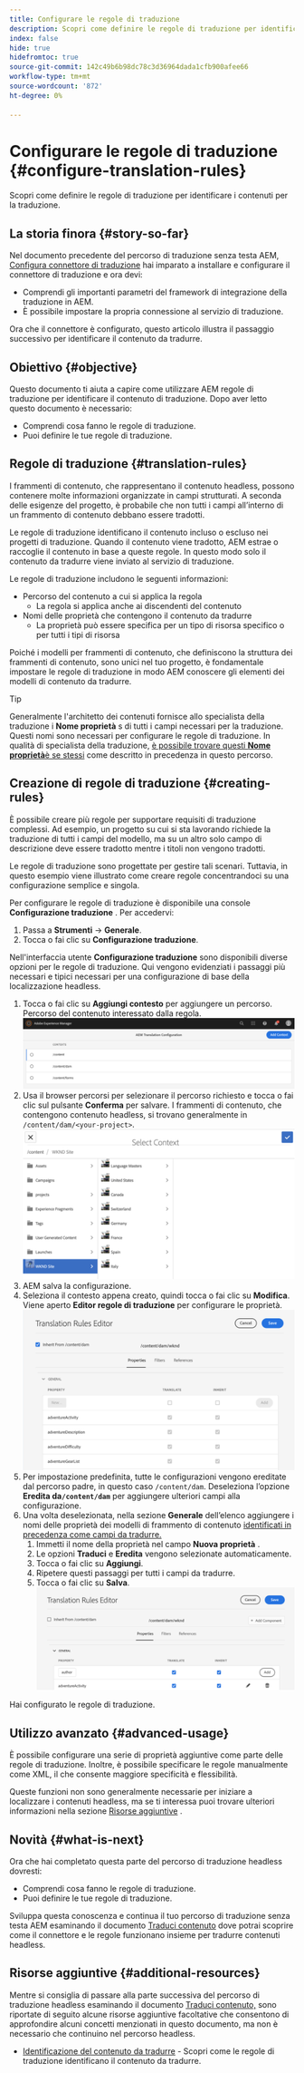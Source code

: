 ```yaml
---
title: Configurare le regole di traduzione
description: Scopri come definire le regole di traduzione per identificare i contenuti per la traduzione.
index: false
hide: true
hidefromtoc: true
source-git-commit: 142c49b6b98dc78c3d36964dada1cfb900afee66
workflow-type: tm+mt
source-wordcount: '872'
ht-degree: 0%

---
```


# Configurare le regole di traduzione {#configure-translation-rules}

Scopri come definire le regole di traduzione per identificare i contenuti per la traduzione.

## La storia finora {#story-so-far}

Nel documento precedente del percorso di traduzione senza testa AEM, [Configura connettore di traduzione](configure-connector.md) hai imparato a installare e configurare il connettore di traduzione e ora devi:

* Comprendi gli importanti parametri del framework di integrazione della traduzione in AEM.
* È possibile impostare la propria connessione al servizio di traduzione.

Ora che il connettore è configurato, questo articolo illustra il passaggio successivo per identificare il contenuto da tradurre.

## Obiettivo {#objective}

Questo documento ti aiuta a capire come utilizzare AEM regole di traduzione per identificare il contenuto di traduzione. Dopo aver letto questo documento è necessario:

* Comprendi cosa fanno le regole di traduzione.
* Puoi definire le tue regole di traduzione.

## Regole di traduzione {#translation-rules}

I frammenti di contenuto, che rappresentano il contenuto headless, possono contenere molte informazioni organizzate in campi strutturati. A seconda delle esigenze del progetto, è probabile che non tutti i campi all’interno di un frammento di contenuto debbano essere tradotti.

Le regole di traduzione identificano il contenuto incluso o escluso nei progetti di traduzione. Quando il contenuto viene tradotto, AEM estrae o raccoglie il contenuto in base a queste regole. In questo modo solo il contenuto da tradurre viene inviato al servizio di traduzione.

Le regole di traduzione includono le seguenti informazioni:

* Percorso del contenuto a cui si applica la regola
   * La regola si applica anche ai discendenti del contenuto
* Nomi delle proprietà che contengono il contenuto da tradurre
   * La proprietà può essere specifica per un tipo di risorsa specifico o per tutti i tipi di risorsa

Poiché i modelli per frammenti di contenuto, che definiscono la struttura dei frammenti di contenuto, sono unici nel tuo progetto, è fondamentale impostare le regole di traduzione in modo AEM conoscere gli elementi dei modelli di contenuto da tradurre.

>[!TIP]
>
>Generalmente l&#39;architetto dei contenuti fornisce allo specialista della traduzione i **Nome proprietà** s di tutti i campi necessari per la traduzione. Questi nomi sono necessari per configurare le regole di traduzione. In qualità di specialista della traduzione, [è possibile trovare questi **Nome proprietà**&#x200B;è se stessi](getting-started.md#content-modlels) come descritto in precedenza in questo percorso.

## Creazione di regole di traduzione {#creating-rules}

È possibile creare più regole per supportare requisiti di traduzione complessi. Ad esempio, un progetto su cui si sta lavorando richiede la traduzione di tutti i campi del modello, ma su un altro solo campo di descrizione deve essere tradotto mentre i titoli non vengono tradotti.

Le regole di traduzione sono progettate per gestire tali scenari. Tuttavia, in questo esempio viene illustrato come creare regole concentrandoci su una configurazione semplice e singola.

Per configurare le regole di traduzione è disponibile una console **Configurazione traduzione** . Per accedervi:

1. Passa a **Strumenti** -> **Generale**.
1. Tocca o fai clic su **Configurazione traduzione**.

Nell&#39;interfaccia utente **Configurazione traduzione** sono disponibili diverse opzioni per le regole di traduzione. Qui vengono evidenziati i passaggi più necessari e tipici necessari per una configurazione di base della localizzazione headless.

1. Tocca o fai clic su **Aggiungi contesto** per aggiungere un percorso. Percorso del contenuto interessato dalla regola.
   ![Aggiungi contesto](assets/add-translation-context.png)
1. Usa il browser percorsi per selezionare il percorso richiesto e tocca o fai clic sul pulsante **Conferma** per salvare. I frammenti di contenuto, che contengono contenuto headless, si trovano generalmente in `/content/dam/<your-project>`.
   ![Selezionare il percorso](assets/select-context.png)
1. AEM salva la configurazione.
1. Seleziona il contesto appena creato, quindi tocca o fai clic su **Modifica**. Viene aperto **Editor regole di traduzione** per configurare le proprietà.
   ![Editor regole di traduzione](assets/translation-rules-editor.png)
1. Per impostazione predefinita, tutte le configurazioni vengono ereditate dal percorso padre, in questo caso `/content/dam`. Deseleziona l’opzione **Eredita da`/content/dam`** per aggiungere ulteriori campi alla configurazione.
1. Una volta deselezionata, nella sezione **Generale** dell’elenco aggiungere i nomi delle proprietà dei modelli di frammento di contenuto [identificati in precedenza come campi da tradurre.](getting-started.md#content-models)
   1. Immetti il nome della proprietà nel campo **Nuova proprietà** .
   1. Le opzioni **Traduci** e **Eredita** vengono selezionate automaticamente.
   1. Tocca o fai clic su **Aggiungi**.
   1. Ripetere questi passaggi per tutti i campi da tradurre.
   1. Tocca o fai clic su **Salva**.
      ![Aggiungi proprietà](assets/add-property.png)

Hai configurato le regole di traduzione.

## Utilizzo avanzato {#advanced-usage}

È possibile configurare una serie di proprietà aggiuntive come parte delle regole di traduzione. Inoltre, è possibile specificare le regole manualmente come XML, il che consente maggiore specificità e flessibilità.

Queste funzioni non sono generalmente necessarie per iniziare a localizzare i contenuti headless, ma se ti interessa puoi trovare ulteriori informazioni nella sezione [Risorse aggiuntive](#additional-resources) .

## Novità {#what-is-next}

Ora che hai completato questa parte del percorso di traduzione headless dovresti:

* Comprendi cosa fanno le regole di traduzione.
* Puoi definire le tue regole di traduzione.

Sviluppa questa conoscenza e continua il tuo percorso di traduzione senza testa AEM esaminando il documento [Traduci contenuto](translate-content.md) dove potrai scoprire come il connettore e le regole funzionano insieme per tradurre contenuti headless.

## Risorse aggiuntive {#additional-resources}

Mentre si consiglia di passare alla parte successiva del percorso di traduzione headless esaminando il documento [Traduci contenuto,](translate-content.md) sono riportate di seguito alcune risorse aggiuntive facoltative che consentono di approfondire alcuni concetti menzionati in questo documento, ma non è necessario che continuino nel percorso headless.

* [Identificazione del contenuto da tradurre](/help/sites-cloud/administering/translation/rules.md)  - Scopri come le regole di traduzione identificano il contenuto da tradurre.
